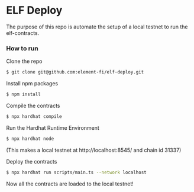 # ELF Deploy

The purpose of this repo is automate the setup of a local testnet to run the elf-contracts.

### How to run

Clone the repo

```bash
$ git clone git@github.com:element-fi/elf-deploy.git
```

Install npm packages

```bash
$ npm install
```

Compile the contracts

```bash
$ npx hardhat compile
```

Run the Hardhat Runtime Environment

```bash
$ npx hardhat node
```

(This makes a local testnet at http://localhost:8545/ and chain id 31337)

Deploy the contracts

```bash
$ npx hardhat run scripts/main.ts --network localhost
```

Now all the contracts are loaded to the local testnet!
